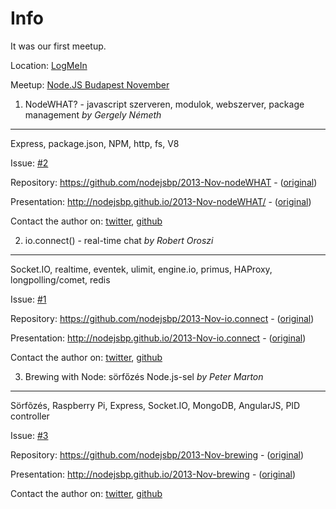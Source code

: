Info
===========

It was our first meetup.

Location: [LogMeIn](http://maps.google.com/maps?q=Paulay+Ede+street+12.%2C+Budapest)

Meetup: [Node.JS Budapest November](http://www.meetup.com/nodejsbp/events/145101952/)


1. NodeWHAT? - javascript szerveren, modulok, webszerver, package management *by Gergely Németh*
------------------
Express, package.json, NPM, http, fs, V8

Issue: [#2](https://github.com/nodejsbp/nodejsbp/issues/2)

Repository: https://github.com/nodejsbp/2013-Nov-nodeWHAT - ([original](https://github.com/gergelyke/nodeWHAT))

Presentation: http://nodejsbp.github.io/2013-Nov-nodeWHAT/ - ([original](http://gergelyke.github.io/nodeWHAT))

Contact the author on: [twitter](https://twitter.com/nthgergo), [github](https://github.com/gergelyke) 

2. io.connect()  - real-time chat *by Robert Oroszi*
------------------
Socket.IO, realtime, eventek, ulimit, engine.io, primus, HAProxy, longpolling/comet, redis

Issue: [#1](https://github.com/nodejsbp/nodejsbp/issues/1)

Repository: https://github.com/nodejsbp/2013-Nov-io.connect - ([original](https://github.com/oroce/nodejsbp-socket.io))

Presentation: http://nodejsbp.github.io/2013-Nov-io.connect - ([original](http://oroce.github.io/nodejsbp-socket.io))

Contact the author on: [twitter](https://twitter.com/oroce), [github](https://github.com/oroce)

3. Brewing with Node: sörfőzés Node.js-sel *by Peter Marton*
------------------
Sörfõzés, Raspberry Pi, Express, Socket.IO, MongoDB, AngularJS, PID controller

Issue: [#3](https://github.com/nodejsbp/nodejsbp/issues/3)

Repository: https://github.com/nodejsbp/2013-Nov-brewing - ([original](http://github.com/hekike/BrewingWithNodeSlides))

Presentation: http://nodejsbp.github.io/2013-Nov-brewing - ([original](http://hekike.github.io/BrewingWithNodeSlides))

Contact the author on: [twitter](https://twitter.com/slashdotpeter), [github](https://github.com/hekike)
